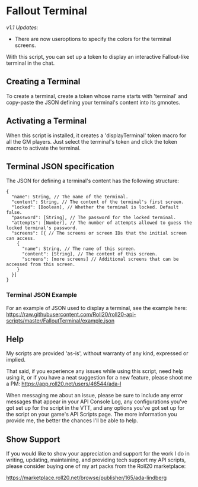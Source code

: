 # Fallout Terminal

_v1.1 Updates:_
* There are now useroptions to specify the colors for the terminal screens.

With this script, you can set up a token to display an interactive
Fallout-like terminal in the chat.

## Creating a Terminal

To create a terminal, create a token whose name starts with 'terminal'
and copy-paste the JSON defining your terminal's content into its gmnotes.

## Activating a Terminal

When this script is installed, it creates a 'displayTerminal' token macro
for all the GM players. Just select the terminal's token and click the
token macro to activate the terminal.

## Terminal JSON specification

The JSON for defining a terminal's content has the following structure:

```
{
  "name": String, // The name of the terminal.
  "content": String, // The content of the terminal's first screen.
  "locked": [Boolean], // Whether the terminal is locked. Default false.
  "password": [String], // The password for the locked terminal.
  "attempts": [Number], // The number of attempts allowed to guess the locked terminal's password.
  "screens": [{ // The screens or screen IDs that the initial screen can access.
    {
      "name": String, // The name of this screen.
      "content": [String], // The content of this screen.
      "screens": [more screens] // Additional screens that can be accessed from this screen.
    }
  }]
}
```

### Terminal JSON Example

For an example of JSON used to display a terminal, see the example here:
https://raw.githubusercontent.com/Roll20/roll20-api-scripts/master/FalloutTerminal/example.json

## Help

My scripts are provided 'as-is', without warranty of any kind, expressed or implied.

That said, if you experience any issues while using this script,
need help using it, or if you have a neat suggestion for a new feature,
please shoot me a PM:
https://app.roll20.net/users/46544/ada-l

When messaging me about an issue, please be sure to include any error messages that
appear in your API Console Log, any configurations you've got set up for the
script in the VTT, and any options you've got set up for the script on your
game's API Scripts page. The more information you provide me, the better the
chances I'll be able to help.

## Show Support

If you would like to show your appreciation and support for the work I do in writing,
updating, maintaining, and providing tech support my API scripts,
please consider buying one of my art packs from the Roll20 marketplace:

https://marketplace.roll20.net/browse/publisher/165/ada-lindberg
